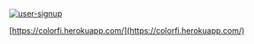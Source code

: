 <p>
    <a href="https://colorfi.herokuapp.com/">
        <img src="https://github.com/jasonleonhard/blogz/blob/master/images/colorfi.gif?raw=true" alt="user-signup" height="">
    </a>
</p>

[https://colorfi.herokuapp.com/](https://colorfi.herokuapp.com/)
